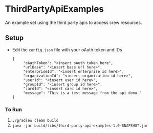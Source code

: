 # ThirdPartyApiExamples
An example set using the third party apis to access crew resources.
## Setup
- Edit the `config.json` file with your oAuth token and IDs
    ```
    {
         "oAuthToken": "<insert oAuth token here",
         "urlBase": "<insert base url here>",
         "enterpriseId": "<insert enterprise id here>",
         "organizationId": "<insert organization id here>",
         "userId": "<insert user id here>",
         "groupId": "<insert group id here>",
         "cardId": "<insert card id here>",
         "message": "This is a test message from the api demo."
    }
    ```
### To Run
1. `./gradlew clean build`
2. `java -jar build/libs/third-party-api-examples-1.0-SNAPSHOT.jar`
